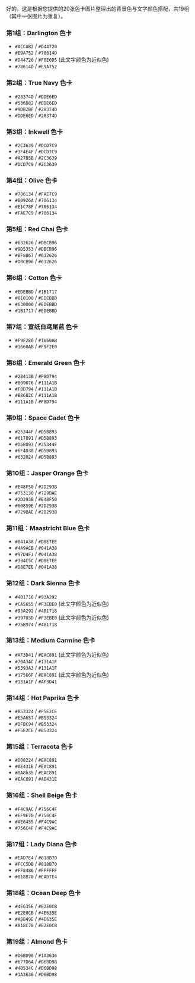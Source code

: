 好的，这是根据您提供的20张色卡图片整理出的背景色与文字颜色搭配，共19组（其中一张图片为重复）。

### 第1组：Darlington 色卡

*   `#ACCAB2` / `#D44720`
*   `#E9A752` / `#78614D`
*   `#D44720` / `#F0E6D5` (此文字颜色为近似色)
*   `#78614D` / `#E9A752`

### 第2组：True Navy 色卡

*   `#28374D` / `#DDE6ED`
*   `#536D82` / `#DDE6ED`
*   `#9DB2BF` / `#28374D`
*   `#DDE6ED` / `#28374D`

### 第3组：Inkwell 色卡

*   `#2C3639` / `#DCD7C9`
*   `#3F4E4F` / `#DCD7C9`
*   `#A27B5B` / `#2C3639`
*   `#DCD7C9` / `#2C3639`

### 第4组：Olive 色卡

*   `#706134` / `#FAE7C9`
*   `#B0926A` / `#706134`
*   `#E1C78F` / `#706134`
*   `#FAE7C9` / `#706134`

### 第5组：Red Chai 色卡

*   `#632626` / `#DBCB96`
*   `#9D5353` / `#DBCB96`
*   `#BF8B67` / `#632626`
*   `#DBCB96` / `#632626`

### 第6组：Cotton 色卡

*   `#EDEBBD` / `#1B1717`
*   `#810100` / `#EDEBBD`
*   `#630000` / `#EDEBBD`
*   `#1B1717` / `#EDEBBD`

### 第7组：宣纸白鸢尾蓝 色卡

*   `#F9F2E0` / `#1660AB`
*   `#1660AB` / `#F9F2E0`

### 第8组：Emerald Green 色卡

*   `#28413B` / `#F8D794`
*   `#809076` / `#111A1B`
*   `#F8D794` / `#111A1B`
*   `#B8682C` / `#111A1B`
*   `#111A1B` / `#F8D794`

### 第9组：Space Cadet 色卡

*   `#25344F` / `#D5B893`
*   `#617891` / `#D5B893`
*   `#D5B893` / `#25344F`
*   `#6F4D38` / `#D5B893`
*   `#632024` / `#D5B893`

### 第10组：Jasper Orange 色卡

*   `#E48F50` / `#2D293B`
*   `#753130` / `#729BAE`
*   `#2D293B` / `#E48F50`
*   `#60859E` / `#2D293B`
*   `#729BAE` / `#2D293B`

### 第11组：Maastricht Blue 色卡

*   `#041A38` / `#D8E7EE`
*   `#4A9ACB` / `#041A38`
*   `#97D4F1` / `#041A38`
*   `#394C5C` / `#D8E7EE`
*   `#D8E7EE` / `#041A38`

### 第12组：Dark Sienna 色卡

*   `#481718` / `#93A292`
*   `#CA5655` / `#F3EBE0` (此文字颜色为近似色)
*   `#93A292` / `#481718`
*   `#39703D` / `#F3EBE0` (此文字颜色为近似色)
*   `#75B974` / `#481718`

### 第13组：Medium Carmine 色卡

*   `#AF3D41` / `#EAC891` (此文字颜色为近似色)
*   `#70A3AC` / `#131A1F`
*   `#5393A3` / `#131A1F`
*   `#17566F` / `#EAC891` (此文字颜色为近似色)
*   `#131A1F` / `#AF3D41`

### 第14组：Hot Paprika 色卡

*   `#B53324` / `#F5E2CE`
*   `#E5A657` / `#B53324`
*   `#DFBC94` / `#B53324`
*   `#F5E2CE` / `#B53324`

### 第15组：Terracota 色卡

*   `#D08224` / `#EAC891`
*   `#AE431E` / `#EAC891`
*   `#8A8635` / `#EAC891`
*   `#EAC891` / `#AE431E`

### 第16组：Shell Beige 色卡

*   `#F4C9AC` / `#756C4F`
*   `#EF9E70` / `#756C4F`
*   `#AE6455` / `#F4C9AC`
*   `#756C4F` / `#F4C9AC`

### 第17组：Lady Diana 色卡

*   `#EAD7E4` / `#818B70`
*   `#FCC5DB` / `#818B70`
*   `#FF8486` / `#FFFFFF`
*   `#818B70` / `#EAD7E4`

### 第18组：Ocean Deep 色卡

*   `#4E635E` / `#E2E0CB`
*   `#E2E0CB` / `#4E635E`
*   `#A8B49E` / `#4E635E`
*   `#818C78` / `#E2E0CB`

### 第19组：Almond 色卡

*   `#D6BD98` / `#1A3636`
*   `#677D6A` / `#D6BD98`
*   `#40534C` / `#D6BD98`
*   `#1A3636` / `#D6BD98`